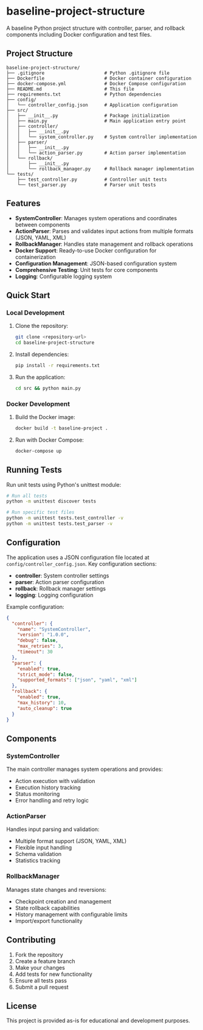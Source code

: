 # baseline-project-structure

A baseline Python project structure with controller, parser, and rollback components including Docker configuration and test files.

## Project Structure

```
baseline-project-structure/
├── .gitignore                      # Python .gitignore file
├── Dockerfile                      # Docker container configuration
├── docker-compose.yml              # Docker Compose configuration
├── README.md                       # This file
├── requirements.txt                # Python dependencies
├── config/
│   └── controller_config.json      # Application configuration
├── src/
│   ├── __init__.py                 # Package initialization
│   ├── main.py                     # Main application entry point
│   ├── controller/
│   │   ├── __init__.py
│   │   └── system_controller.py    # System controller implementation
│   ├── parser/
│   │   ├── __init__.py
│   │   └── action_parser.py        # Action parser implementation
│   └── rollback/
│       ├── __init__.py
│       └── rollback_manager.py     # Rollback manager implementation
└── tests/
    ├── test_controller.py          # Controller unit tests
    └── test_parser.py              # Parser unit tests
```

## Features

- **SystemController**: Manages system operations and coordinates between components
- **ActionParser**: Parses and validates input actions from multiple formats (JSON, YAML, XML)
- **RollbackManager**: Handles state management and rollback operations
- **Docker Support**: Ready-to-use Docker configuration for containerization
- **Configuration Management**: JSON-based configuration system
- **Comprehensive Testing**: Unit tests for core components
- **Logging**: Configurable logging system

## Quick Start

### Local Development

1. Clone the repository:
   ```bash
   git clone <repository-url>
   cd baseline-project-structure
   ```

2. Install dependencies:
   ```bash
   pip install -r requirements.txt
   ```

3. Run the application:
   ```bash
   cd src && python main.py
   ```

### Docker Development

1. Build the Docker image:
   ```bash
   docker build -t baseline-project .
   ```

2. Run with Docker Compose:
   ```bash
   docker-compose up
   ```

## Running Tests

Run unit tests using Python's unittest module:

```bash
# Run all tests
python -m unittest discover tests

# Run specific test files
python -m unittest tests.test_controller -v
python -m unittest tests.test_parser -v
```

## Configuration

The application uses a JSON configuration file located at `config/controller_config.json`. Key configuration sections:

- **controller**: System controller settings
- **parser**: Action parser configuration
- **rollback**: Rollback manager settings
- **logging**: Logging configuration

Example configuration:
```json
{
  "controller": {
    "name": "SystemController",
    "version": "1.0.0",
    "debug": false,
    "max_retries": 3,
    "timeout": 30
  },
  "parser": {
    "enabled": true,
    "strict_mode": false,
    "supported_formats": ["json", "yaml", "xml"]
  },
  "rollback": {
    "enabled": true,
    "max_history": 10,
    "auto_cleanup": true
  }
}
```

## Components

### SystemController

The main controller manages system operations and provides:
- Action execution with validation
- Execution history tracking
- Status monitoring
- Error handling and retry logic

### ActionParser

Handles input parsing and validation:
- Multiple format support (JSON, YAML, XML)
- Flexible input handling
- Schema validation
- Statistics tracking

### RollbackManager

Manages state changes and reversions:
- Checkpoint creation and management
- State rollback capabilities
- History management with configurable limits
- Import/export functionality

## Contributing

1. Fork the repository
2. Create a feature branch
3. Make your changes
4. Add tests for new functionality
5. Ensure all tests pass
6. Submit a pull request

## License

This project is provided as-is for educational and development purposes.
